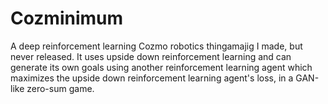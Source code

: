 # Cozminimum
A deep reinforcement learning Cozmo robotics thingamajig I made, but never released. It uses upside down reinforcement learning and can generate its own goals using another reinforcement learning agent which maximizes the upside down reinforcement learning agent's loss, in a GAN-like zero-sum game.
